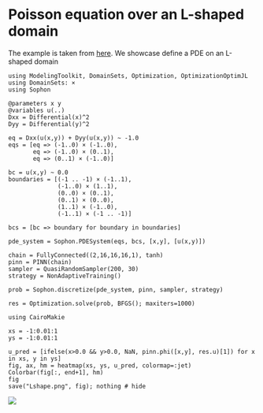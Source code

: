 # Poisson equation over an L-shaped domain

The example is taken from [here](https://arxiv.org/pdf/1907.04502.pdf). We showcase define a PDE on an L-shaped domain

```@example L
using ModelingToolkit, DomainSets, Optimization, OptimizationOptimJL
using DomainSets: ×
using Sophon

@parameters x y
@variables u(..)
Dxx = Differential(x)^2
Dyy = Differential(y)^2

eq = Dxx(u(x,y)) + Dyy(u(x,y)) ~ -1.0
eqs = [eq => (-1..0) × (-1..0),
       eq => (-1..0) × (0..1),
       eq => (0..1) × (-1..0)]

bc = u(x,y) ~ 0.0
boundaries = [(-1 .. -1) × (-1..1),
              (-1..0) × (1..1),
              (0..0) × (0..1),
              (0..1) × (0..0),
              (1..1) × (-1..0),
              (-1..1) × (-1 .. -1)]

bcs = [bc => boundary for boundary in boundaries]

pde_system = Sophon.PDESystem(eqs, bcs, [x,y], [u(x,y)])
```

```@example L
chain = FullyConnected((2,16,16,16,1), tanh)
pinn = PINN(chain)
sampler = QuasiRandomSampler(200, 30)
strategy = NonAdaptiveTraining()

prob = Sophon.discretize(pde_system, pinn, sampler, strategy)

res = Optimization.solve(prob, BFGS(); maxiters=1000)

using CairoMakie

xs = -1:0.01:1
ys = -1:0.01:1

u_pred = [ifelse(x>0.0 && y>0.0, NaN, pinn.phi([x,y], res.u)[1]) for x in xs, y in ys]
fig, ax, hm = heatmap(xs, ys, u_pred, colormap=:jet)
Colorbar(fig[:, end+1], hm)
fig
save("Lshape.png", fig); nothing # hide
```
![](Lshape.png)
